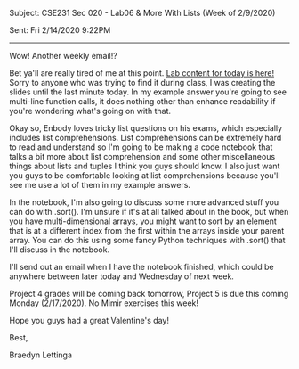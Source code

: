 Subject: CSE231 Sec 020 - Lab06 & More With Lists (Week of 2/9/2020)

Sent: Fri 2/14/2020 9:22PM

_______________________________________________

Wow! Another weekly email!?

Bet ya'll are really tired of me at this point. [Lab content for today is here!](https://github.com/braedynl/CSE231-020-SS20/tree/master/Lab%2006) Sorry to anyone who was trying to find it during class, I was creating the slides until the last minute today. In my example answer you're going to see multi-line function calls, it does nothing other than enhance readability if you're wondering what's going on with that. 

Okay so, Enbody loves tricky list questions on his exams, which especially includes list comprehensions. List comprehensions can be extremely hard to read and understand so I'm going to be making a code notebook that talks a bit more about list comprehension and some other miscellaneous things about lists and tuples I think you guys should know. I also just want you guys to be comfortable looking at list comprehensions because you'll see me use a lot of them in my example answers.

In the notebook, I'm also going to discuss some more advanced stuff you can do with .sort(). I'm unsure if it's at all talked about in the book, but when you have multi-dimensional arrays, you might want to sort by an element that is at a different index from the first within the arrays inside your parent array. You can do this using some fancy Python techniques with .sort() that I'll discuss in the notebook. 

I'll send out an email when I have the notebook finished, which could be anywhere between later today and Wednesday of next week. 

Project 4 grades will be coming back tomorrow, Project 5 is due this coming Monday (2/17/2020). No Mimir exercises this week!

Hope you guys had a great Valentine's day!

Best,

Braedyn Lettinga
